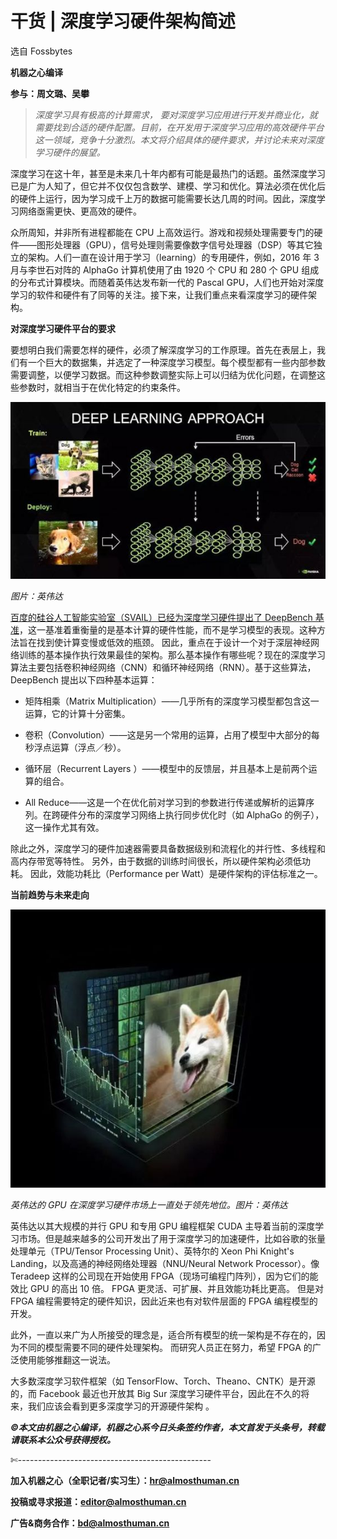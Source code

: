 # 干货 | 深度学习硬件架构简述

选自 Fossbytes

**机器之心编译**

**参与：周文璐、吴攀**

> *深度学习具有极高的计算需求， 要对深度学习应用进行开发并商业化，就需要找到合适的硬件配置。目前，在开发用于深度学习应用的高效硬件平台这一领域，竞争十分激烈。本文将介绍具体的硬件要求，并讨论未来对深度学习硬件的展望。*

深度学习在这十年，甚至是未来几十年内都有可能是最热门的话题。虽然深度学习已是广为人知了，但它并不仅仅包含数学、建模、学习和优化。算法必须在优化后的硬件上运行，因为学习成千上万的数据可能需要长达几周的时间。因此，深度学习网络亟需更快、更高效的硬件。

众所周知，并非所有进程都能在 CPU 上高效运行。游戏和视频处理需要专门的硬件——图形处理器（GPU），信号处理则需要像数字信号处理器（DSP）等其它独立的架构。人们一直在设计用于学习（learning）的专用硬件，例如，2016 年 3 月与李世石对阵的 AlphaGo 计算机使用了由 1920 个 CPU 和 280 个 GPU 组成的分布式计算模块。而随着英伟达发布新一代的 Pascal GPU，人们也开始对深度学习的软件和硬件有了同等的关注。接下来，让我们重点来看深度学习的硬件架构。

**对深度学习硬件平台的要求**

要想明白我们需要怎样的硬件，必须了解深度学习的工作原理。首先在表层上，我们有一个巨大的数据集，并选定了一种深度学习模型。每个模型都有一些内部参数需要调整，以便学习数据。而这种参数调整实际上可以归结为优化问题，在调整这些参数时，就相当于在优化特定的约束条件。

![](img/9751ce66aa0469d7dfe0108245d76e97.jpg) 

*图片：英伟达*

[百度的硅谷人工智能实验室（SVAIL）已经为深度学习硬件提出了 DeepBench 基准](http://mp.weixin.qq.com/s?__biz=MzA3MzI4MjgzMw==&mid=2650719456&idx=2&sn=8c6695450f107e3932ea7c15acc536a1&chksm=871b009eb06c8988f3462bd352566ad5fcda05766bf09a8dda2e1ca36b6f1fabde685e9e0830&scene=21#wechat_redirect)，这一基准着重衡量的是基本计算的硬件性能，而不是学习模型的表现。这种方法旨在找到使计算变慢或低效的瓶颈。 因此，重点在于设计一个对于深层神经网络训练的基本操作执行效果最佳的架构。那么基本操作有哪些呢？现在的深度学习算法主要包括卷积神经网络（CNN）和循环神经网络（RNN）。基于这些算法，DeepBench 提出以下四种基本运算：

*   矩阵相乘（Matrix Multiplication）——几乎所有的深度学习模型都包含这一运算，它的计算十分密集。

*   卷积（Convolution）——这是另一个常用的运算，占用了模型中大部分的每秒浮点运算（浮点／秒）。

*   循环层（Recurrent Layers ）——模型中的反馈层，并且基本上是前两个运算的组合。

*   All Reduce——这是一个在优化前对学习到的参数进行传递或解析的运算序列。在跨硬件分布的深度学习网络上执行同步优化时（如 AlphaGo 的例子），这一操作尤其有效。

除此之外，深度学习的硬件加速器需要具备数据级别和流程化的并行性、多线程和高内存带宽等特性。 另外，由于数据的训练时间很长，所以硬件架构必须低功耗。 因此，效能功耗比（Performance per Watt）是硬件架构的评估标准之一。

**当前趋势与未来走向**

![](img/f89c4b71253c5169a3aa2be186421c95.jpg) 

*英伟达的 GPU 在深度学习硬件市场上一直处于领先地位。图片：英伟达*

英伟达以其大规模的并行 GPU 和专用 GPU 编程框架 CUDA 主导着当前的深度学习市场。但是越来越多的公司开发出了用于深度学习的加速硬件，比如谷歌的张量处理单元（TPU/Tensor Processing Unit）、英特尔的 Xeon Phi Knight's Landing，以及高通的神经网络处理器（NNU/Neural Network Processor）。像 Teradeep 这样的公司现在开始使用 FPGA（现场可编程门阵列），因为它们的能效比 GPU 的高出 10 倍。 FPGA 更灵活、可扩展、并且效能功耗比更高。 但是对 FPGA 编程需要特定的硬件知识，因此近来也有对软件层面的 FPGA 编程模型的开发。

此外，一直以来广为人所接受的理念是，适合所有模型的统一架构是不存在的，因为不同的模型需要不同的硬件处理架构。 而研究人员正在努力，希望 FPGA 的广泛使用能够推翻这一说法。

大多数深度学习软件框架（如 TensorFlow、Torch、Theano、CNTK）是开源的，而 Facebook 最近也开放其 Big Sur 深度学习硬件平台，因此在不久的将来，我们应该会看到更多深度学习的开源硬件架构 。

******©本文由机器之心编译，机器之心系今日头条签约作者，本文首发于头条号，***转载请联系本公众号获得授权******。***

✄------------------------------------------------

**加入机器之心（全职记者/实习生）：hr@almosthuman.cn**

**投稿或寻求报道：editor@almosthuman.cn**

**广告&商务合作：bd@almosthuman.cn**